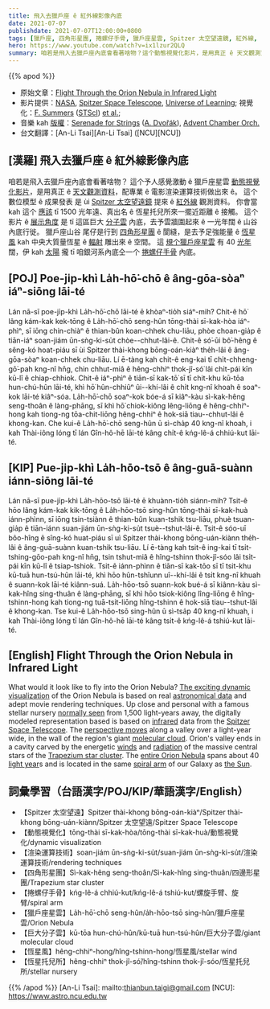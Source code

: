 ```yaml
---
title: 飛入去獵戶座 ê 紅外線影像內底
date: 2021-07-07
publishdate: 2021-07-07T12:00:00+0800
tags: [獵戶座, 四角形星團, 捲螺仔手骨, 獵戶座星雲, Spitzer 太空望遠鏡, 紅外線, 巨大分子雲, 銀河系]
hero: https://www.youtube.com/watch?v=ix1lzur2QLQ
summary: 咱若是飛入去獵戶座內底會看著啥物？這个動態視覺化影片，是用真正 ê 天文觀測資料，配專業 ê 電影渲染運算技術做出來 ê。
---
```


{{% apod %}}

- 原始文章：[Flight Through the Orion Nebula in Infrared Light](https://apod.nasa.gov/apod/ap210707.html)
- 影片提供：[NASA](https://www.nasa.gov), [Spitzer Space Telescope](https://www.spitzer.caltech.edu/), [Universe of Learning](https://www.universe-of-learning.org/); 視覺化：[F. Summers](https://www.linkedin.com/in/frank-summers-0aa73012) ([STScI](https://www.stsci.edu/)) [et al.](https://youtu.be/ix1lzur2QLQ);
- 音樂 kah [版權](https://creativecommons.org/licenses/by-sa/2.0/)：[Serenade for Strings](https://en.wikipedia.org/wiki/Serenade_for_Strings_(Dvo%C5%99%C3%A1k)) ([A. Dvořák](https://en.wikipedia.org/wiki/Anton%C3%ADn_Dvo%C5%99%C3%A1k)), [Advent Chamber Orch.](https://freemusicarchive.org/music/Advent_Chamber_Orchestra)
- 台文翻譯：[An-Li Tsai][An-Li Tsai] ([NCU][NCU])

## [漢羅] 飛入去獵戶座 ê 紅外線影像內底
咱若是飛入去獵戶座內底會看著啥物？
這个予人感覺激動 ê 獵戶座星雲 [動態視覺化影片][The exciting dynamic visualization]，是用真正 ê [天文觀測資料][astronomical data]，配專業 ê 電影渲染運算技術做出來 ê。
這个數位模型 ê 成果發表 是 ùi [Spitzer 太空望遠鏡][Spitzer Space Telescope] 提來 ê [紅外線][infrared] 觀測資料。
你會當 kah 這个 [應該][normally seen] tī 1500 光年遠、真出名 ê 恆星托兒所來一擺近距離 ê 接觸。
這个影片 ê [展示角度][perspective moves] 是 tī 這區巨大 [分子雲][molecular cloud] 內底，去予雲牆圍起來 ê 一光年闊 ê 山谷內底行徙。
獵戶座山谷 尾仔是行到 [四角形星團][Trapezium star cluster] ê 閬縫，是去予足強能量 ê [恆星風][winds] kah 中央大質量恆星 ê [輻射][radiation] 雕出來 ê 空間。
這 [規个獵戶座星雲][entire Orion Nebula] 有 40 [光年][light year] 闊，伊 kah [太陽][the Sun] 攏 tī 咱銀河系內底仝一个 [捲螺仔手骨][spiral arm] 內底。

## [POJ] Poe-ji̍p-khì La̍h-hō͘-chō ê âng-gōa-sòaⁿ iáⁿ-siōng lāi-té
Lán nā-sī poe-ji̍p-khì La̍h-hō͘-chō lāi-té ē khòaⁿ-tio̍h siáⁿ-mih?
Chit-ê hō͘ lâng kám-kak kek-tōng ê La̍h-hō͘-chō seng-hûn tōng-thài sī-kak-hòa iáⁿ-phìⁿ, sī iōng chin-chiàⁿ ê thian-bûn koan-chhek chu-liāu, phòe choan-gia̍p ê tiān-iáⁿ soan-jiám ūn-sǹg-ki-su̍t chòe--chhut-lâi-ê.
Chit-ê só͘-ūi bô͘-hêng ê sêng-kó hoat-piáu sī ùi Spitzer thài-khong bōng-oán-kiàⁿ the̍h-lâi ê âng-gōa-sòaⁿ koan-chhek chu-liāu.
Lí ē-tàng kah chit-ê eng-kai tī chi̍t-chheng-gō͘-pah kng-nî hn̄g, chin chhut-miâ ê hêng-chhiⁿ thok-jî-só͘ lâi chi̍t-pái kīn kū-lî ê chiap-chhiok.
Chit-ê iáⁿ-phìⁿ ê tiān-sī kak-tō͘ sī tī chit-khu kū-tōa hun-chú-hûn lāi-té, khì hō͘ hûn-chhiûⁿ ûi--khí-lâi ê chi̍t kng-nî khoah ê soaⁿ-kok lāi-té kiâⁿ-sóa.
La̍h-hō͘-chō soaⁿ-kok bóe-á sī kiâⁿ-kàu sì-kak-hêng seng-thoân ê làng-phāng, sī khì hō͘ chiok-kiông lêng-liōng ê hêng-chhiⁿ-hong kah tiong-ng tōa-chit-liōng hêng-chhiⁿ ê hok-siā tiau--chhut-lâi ê khong-kan.
Che kui-ê La̍h-hō͘-chō seng-hûn ū sì-cha̍p 40 kng-nî khoah, i kah Thài-iông lóng tī lán Gîn-hô-hē lāi-té kâng chi̍t-ê kńg-lê-á chhiú-kut lāi-té.

## [KIP] Pue-ji̍p-khì La̍h-hōo-tsō ê âng-guā-suànn iánn-siōng lāi-té
Lán nā-sī pue-ji̍p-khì La̍h-hōo-tsō lāi-té ē khuànn-tio̍h siánn-mih?
Tsit-ê hōo lâng kám-kak kik-tōng ê La̍h-hōo-tsō sing-hûn tōng-thài sī-kak-huà iánn-phìnn, sī iōng tsin-tsiànn ê thian-bûn kuan-tshik tsu-liāu, phuè tsuan-gia̍p ê tiān-iánn suan-jiám ūn-sǹg-ki-su̍t tsuè--tshut-lâi-ê.
Tsit-ê sóo-uī bôo-hîng ê sîng-kó huat-piáu sī uì Spitzer thài-khong bōng-uán-kiànn the̍h-lâi ê âng-guā-suànn kuan-tshik tsu-liāu.
Lí ē-tàng kah tsit-ê ing-kai tī tsi̍t-tshing-gōo-pah kng-nî hn̄g, tsin tshut-miâ ê hîng-tshinn thok-jî-sóo lâi tsi̍t-pái kīn kū-lî ê tsiap-tshiok.
Tsit-ê iánn-phìnn ê tiān-sī kak-tōo sī tī tsit-khu kū-tuā hun-tsú-hûn lāi-té, khì hōo hûn-tshîunn uî--khí-lâi ê tsi̍t kng-nî khuah ê suann-kok lāi-té kiânn-suá.
La̍h-hōo-tsō suann-kok bué-á sī kiânn-kàu sì-kak-hîng sing-thuân ê làng-phāng, sī khì hōo tsiok-kiông lîng-liōng ê hîng-tshinn-hong kah tiong-ng tuā-tsit-liōng hîng-tshinn ê hok-siā tiau--tshut-lâi ê khong-kan.
Tse kui-ê La̍h-hōo-tsō sing-hûn ū sì-tsa̍p 40 kng-nî khuah, i kah Thài-iông lóng tī lán Gîn-hô-hē lāi-té kâng tsi̍t-ê kńg-lê-á tshiú-kut lāi-té.

## [English] Flight Through the Orion Nebula in Infrared Light
What would it look like to fly into the Orion Nebula?
[The exciting dynamic visualization][The exciting dynamic visualization] of the Orion Nebula is based on real [astronomical data][astronomical data] and adept movie rendering techniques.
Up close and personal with a famous stellar nursery [normally seen][normally seen] from 1,500 light-years away, the digitally modeled representation based is based on [infrared][infrared] data from the [Spitzer Space Telescope][Spitzer Space Telescope].
The [perspective moves][perspective moves] along a valley over a light-year wide, in the wall of the region's giant [molecular cloud][molecular cloud].
Orion's valley ends in a cavity carved by the energetic [winds][winds] and [radiation][radiation] of the massive central stars of the [Trapezium star cluster][Trapezium star cluster].
The [entire Orion Nebula][entire Orion Nebula] spans about 40 [light year][light year]s and is located in the same [spiral arm][spiral arm] of our Galaxy as [the Sun][the Sun].

## 詞彙學習（台語漢字/POJ/KIP/華語漢字/English）

- 【Spitzer 太空望遠】Spitzer thài-khong bōng-oán-kiàⁿ/Spitzer thài-khong bōng-uán-kiànn/Spitzer 太空望遠/Spitzer Space Telescope
- 【動態視覺化】tōng-thài sī-kak-hòa/tōng-thài sī-kak-huà/動態視覺化/dynamic visualization
- 【渲染運算技術】soan-jiám ūn-sǹg-ki-su̍t/suan-jiám ūn-sǹg-ki-su̍t/渲染運算技術/rendering techniques
- 【四角形星團】Sì-kak-hêng seng-thoân/Sì-kak-hîng sing-thuân/四邊形星團/Trapezium star cluster
- 【捲螺仔手骨】kńg-lê-á chhiú-kut/kńg-lê-á tshiú-kut/螺旋手臂、旋臂/spiral arm
- 【獵戶座星雲】La̍h-hō͘-chō seng-hûn/a̍h-hōo-tsō sing-hûn/獵戶座星雲/Orion Nebula
- 【巨大分子雲】kū-tōa hun-chú-hûn/kū-tuā hun-tsú-hûn/巨大分子雲/giant molecular cloud
- 【恆星風】hêng-chhiⁿ-hong/hîng-tshinn-hong/恆星風/stellar wind
- 【恆星托兒所】hêng-chhiⁿ thok-jî-só͘/hîng-tshinn thok-jî-sóo/恆星托兒所/stellar nursery

{{% /apod %}}
[An-Li Tsai]: mailto:thianbun.taigi@gmail.com
[NCU]: https://www.astro.ncu.edu.tw

[The exciting dynamic visualization]:https://www.jpl.nasa.gov/spaceimages/details.php?id=PIA22089
[astronomical data]:https://arxiv.org/abs/astro-ph/9808107
[normally seen]:https://apod.nasa.gov/apod/fap/ap090826.html
[infrared]:https://science.nasa.gov/ems/07_infraredwaves
[Spitzer Space Telescope]:https://www.spitzer.caltech.edu/science-themes/mission
[perspective moves]:https://youtu.be/ix1lzur2QLQ
[molecular cloud]:https://en.wikipedia.org/wiki/Molecular_cloud
[winds]:https://astronomy.swin.edu.au/cosmos/s/stellar+winds
[radiation]:https://www.nasa.gov/analogs/nsrl/why-space-radiation-matters
[Trapezium star cluster]:https://apod.nasa.gov/apod/fap/ap170312.html
[entire Orion Nebula]:https://apod.nasa.gov/apod/fap/ap210322.html
[light year]:https://exoplanets.nasa.gov/faq/26/what-is-a-light-year/
[spiral arm]:https://apod.nasa.gov/apod/fap/ap080606.html
[the Sun]:https://solarsystem.nasa.gov/solar-system/sun/by-the-numbers/
